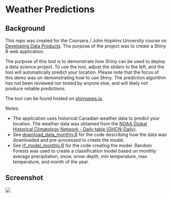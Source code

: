 # Weather Predictions

## Background

This repo was created for the Coursera / John Hopkins University course on [Developing Data Products](https://www.coursera.org/learn/data-products). The purpose of the project was to create a Shiny R web application.

The purpose of this tool is to demonstrate how Shiny can be used to deploy a data science project. To use the tool, adjust the sliders to the left, and the tool will automatically predict your location. Please note that the focus of this demo was on demonstrating how to use Shiny. The prediction algorithm has not been reviewed nor tested by anyone else, and will likely not produce reliable predictions.

The tool can be found hosted on [shinyapps.io](https://samedwardes.shinyapps.io/location-predictions/).

Notes:

- The application uses historical Canadian weather data to predict your location. The weather data was obtained from the [NOAA Global Historical Climatology Network - Daily table (GHCN-Daily)](https://data.nodc.noaa.gov/cgi-bin/iso?id=gov.noaa.ncdc:C00861). 
- See [download_data_monthly.R](download_data.R) for the code describing how the data was downloaded and pre-processed to create the model.
- See [rf_model_monthly.R](rf_model_monthly.R) for the code creating the model. Random Forests was used to create a classification model based on monthly average precipitation, snow, snow depth, min temperature, max temperature, and month of the year.

## Screenshot

![](https://i.imgur.com/OFrmF11.png?1)